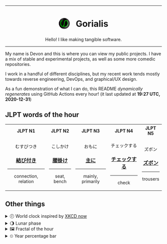 ***

<h1 align="center">
<sub>
    <img src="readme/resources/avatar.png" height="36">
</sub>
&nbsp;
Gorialis
</h1>
<p align="center">
Hello! I like making tangible software.
</p>

***

My name is Devon and this is where you can view my public projects. I have a mix of stable and experimental projects, as well as some more comedic repositories.

I work in a handful of different disciplines, but my recent work tends mostly towards reverse engineering, DevOps, and graphical/UX design.

As a fun demonstration of what I can do, this README *dynamically regenerates* using GitHub Actions every hour! (it last updated at **19:27 UTC, 2020-12-31**)

<h2>JLPT words of the hour</h2>
<table>
    <tr>
        <th>JLPT N1</th>
        <th>JLPT N2</th>
        <th>JLPT N3</th>
        <th>JLPT N4</th>
        <th>JLPT N5</th>
    </tr>
    <tr>
        <td>
            <p align="center">むすびつき</p>
            <h3 align="center"><b><a href="https://jisho.org/search/%E7%B5%90%E3%81%B3%E4%BB%98%E3%81%8D">結び付き</a></b></h3>
            <hr>
            <p align="center">connection,<wbr> relation</p>
        </td>
        <td>
            <p align="center">こしかけ</p>
            <h3 align="center"><b><a href="https://jisho.org/search/%E8%85%B0%E6%8E%9B%E3%81%91">腰掛け</a></b></h3>
            <hr>
            <p align="center">seat,<wbr> bench</p>
        </td>
        <td>
            <p align="center">おもに</p>
            <h3 align="center"><b><a href="https://jisho.org/search/%E4%B8%BB%E3%81%AB">主に</a></b></h3>
            <hr>
            <p align="center">mainly,<wbr> primarily</p>
        </td>
        <td>
            <p align="center">チェックする</p>
            <h3 align="center"><b><a href="https://jisho.org/search/%E3%83%81%E3%82%A7%E3%83%83%E3%82%AF%E3%81%99%E3%82%8B">チェックする</a></b></h3>
            <hr>
            <p align="center">check</p>
        </td>
        <td>
            <p align="center">ズボン</p>
            <h3 align="center"><b><a href="https://jisho.org/search/%E3%82%BA%E3%83%9C%E3%83%B3">ズボン</a></b></h3>
            <hr>
            <p align="center">trousers</p>
        </td>
    </tr>
</table>

<h2>Other things</h2>
<details>
<summary>🕖  World clock inspired by <a href="https://xkcd.com/now">XKCD now</a></summary>

> <img src="generated/now.png" width="512">

</details>
<details>
<summary>🌖 Lunar phase</summary>

The moon is approximately 60.06% through its phase (Waning Gibbous).

</details>
<details>
<summary>&#x1f5bc; Fractal of the hour</summary>

> <img src="generated/fractal.png" width="512">

</details>
<details>
<summary>&#x23f2; Year percentage bar</summary>
<pre><code>2020 [███████████████████▁] 99.95%</code></pre>
</details>
